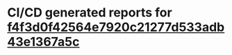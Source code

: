 # CI/CD generated reports for [f4f3d0f42564e7920c21277d533adb43e1367a5c](https://github.com/hydephp/develop/commit/f4f3d0f42564e7920c21277d533adb43e1367a5c)
